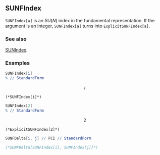 ## SUNFIndex

`SUNFIndex[a]`  is an $SU(N)$ index in the fundamental representation. If the argument is an integer, `SUNFIndex[a]` turns into `ExplicitSUNFIndex[a]`.

### See also

[SUNIndex](SUNIndex).

### Examples

```mathematica
SUNFIndex[i]
% // StandardForm
```

$$i$$

```
(*SUNFIndex[i]*)
```

```mathematica
SUNFIndex[2]
% // StandardForm
```

$$2$$

```
(*ExplicitSUNFIndex[2]*)
```

```mathematica
SUNFDelta[i, j] // FCI // StandardForm

(*SUNFDelta[SUNFIndex[i], SUNFIndex[j]]*)
```